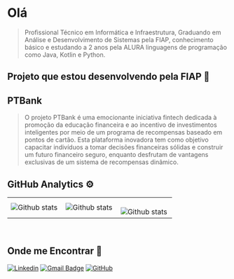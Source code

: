 # Olá

> Profissional Técnico em Informática e Infraestrutura, Graduando em Análise e Desenvolvimento de Sistemas pela FIAP,
> conhecimento básico e estudando a 2 anos pela ALURA linguagens de programação como Java, Kotlin e Python.

## Projeto que estou desenvolvendo pela FIAP 🔭

## PTBank

> O projeto PTBank é uma emocionante iniciativa fintech dedicada à promoção da educação financeira e ao incentivo de investimentos inteligentes por meio de um programa de recompensas baseado em pontos de cartão. Esta plataforma inovadora tem como objetivo capacitar indivíduos a tomar decisões financeiras sólidas e construir um futuro financeiro seguro, enquanto desfrutam de vantagens exclusivas de um sistema de recompensas dinâmico.

## GitHub Analytics ⚙️

<table>
  <tr>
    <td>
       <img align="left" src="https://github-readme-stats.vercel.app/api?username=edsonebonelli&theme=dark&hide_border=false&include_all_commits=true&count_private=true" alt="Github stats" />
      </td>
    <td>
<img align="left" src="https://github-readme-stats.vercel.app/api/top-langs/?username=edsonebonelli&theme=dark&hide_border=false&include_all_commits=true&count_private=true&layout=compact" alt="Github stats" />
  </td>
    <td>
<br/>
<img align="left" src="https://github-readme-streak-stats.herokuapp.com/?user=edsonebonelli&theme=dark&hide_border=false" alt="Github stats" />
 </td>
  </tr>
</table><br/>

## Onde me Encontrar 💬

[![Linkedin](https://img.shields.io/badge/-EdsonBonelli-blue?style=flat-square&logo=Linkedin&logoColor=white&link=LINK-DO-SEU-LINKEDIN)](https://www.linkedin.com/in/edson-eduardo-bonelli-93a24b144/)
[![Gmail Badge](https://img.shields.io/badge/-edson.eduardoengbonelli@gmail.com-006bed?style=flat-square&logo=Gmail&logoColor=white&link=mailto:SEU-EMAIL)](mailto:edson.eduardoengbonelli@gmail.com)
[![GitHub](https://img.shields.io/github/followers/iuricode?label=follow&style=social)](https://github.com/edsonebonelli)
